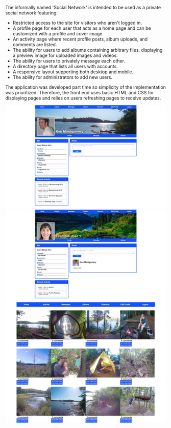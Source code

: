 <p>The informally named 'Social Network' is intended to be used as a private social network featuring:</p>
<ul>
  <li>Restricted access to the site for visitors who aren't logged in.</li>
  <li>A profile page for each user that acts as a home page and can be customized with a profile and cover image.</li>
  <li>An activity page where recent profile posts, album uploads, and comments are listed.</li>
  <li>The ability for users to add albums containing arbitrary files, displaying a preview image for uploaded images and videos.</li>
  <li>The ability for users to privately message each other.</li>
  <li>A directory page that lists all users with accounts.</li>
  <li>A responsive layout supporting both desktop and mobile.</li>
  <li>The ability for administrators to add new users.</li>
</ul>

<p>The application was developed part time so simplicity of the implementation was prioritized. Therefore, the front end uses basic HTML and CSS for displaying pages and relies
on users refreshing pages to receive updates.</p>

![](preview1.jpeg)
![](preview2.jpeg)
![](preview3.jpeg)
